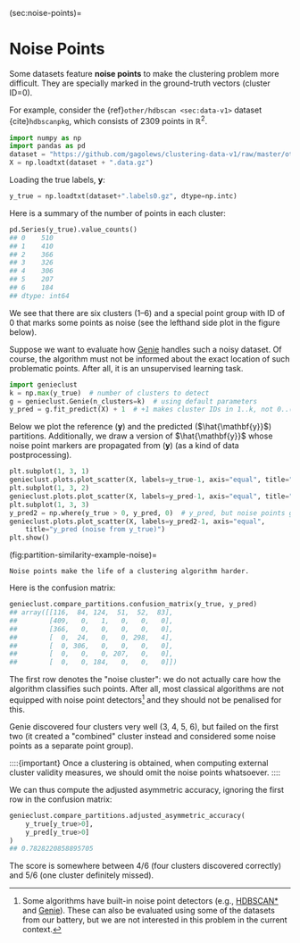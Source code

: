 



(sec:noise-points)=
# Noise Points


Some datasets feature **noise points**
to make the clustering problem more difficult.
They are specially marked in the ground-truth vectors (cluster ID=0).


For example, consider the {ref}`other/hdbscan <sec:data-v1>` dataset
{cite}`hdbscanpkg`, which consists of 2309 points in $\mathbb{R}^2$.



```python
import numpy as np
import pandas as pd
dataset = "https://github.com/gagolews/clustering-data-v1/raw/master/other/hdbscan"
X = np.loadtxt(dataset + ".data.gz")
```

Loading the true labels, $\mathbf{y}$:



```python
y_true = np.loadtxt(dataset+".labels0.gz", dtype=np.intc)
```

Here is a summary of the number of points in each cluster:



```python
pd.Series(y_true).value_counts()
## 0    510
## 1    410
## 2    366
## 3    326
## 4    306
## 5    207
## 6    184
## dtype: int64
```

We see that there are six clusters (1–6)
and a special point group with ID of 0 that marks
some points as noise (see the lefthand side plot in the figure below).



Suppose we want to evaluate how [Genie](https://genieclust.gagolewski.com)
handles such a noisy dataset. Of course, the algorithm must
not be informed about the exact location of such problematic points.
After all, it is an unsupervised learning task.



```python
import genieclust
k = np.max(y_true)  # number of clusters to detect
g = genieclust.Genie(n_clusters=k)  # using default parameters
y_pred = g.fit_predict(X) + 1  # +1 makes cluster IDs in 1..k, not 0..(k-1)
```

Below we plot the reference  ($\mathbf{y}$)
and the predicted ($\hat{\mathbf{y}}$) partitions.
Additionally, we draw a version of $\hat{\mathbf{y}}$ whose
noise point markers are propagated from  ($\mathbf{y}$)
(as a kind of data postprocessing).



```python
plt.subplot(1, 3, 1)
genieclust.plots.plot_scatter(X, labels=y_true-1, axis="equal", title="y_true")
plt.subplot(1, 3, 2)
genieclust.plots.plot_scatter(X, labels=y_pred-1, axis="equal", title="y_pred")
plt.subplot(1, 3, 3)
y_pred2 = np.where(y_true > 0, y_pred, 0)  # y_pred, but noise points get ID=0
genieclust.plots.plot_scatter(X, labels=y_pred2-1, axis="equal",
    title="y_pred (noise from y_true)")
plt.show()
```

(fig:partition-similarity-example-noise)=
```{figure} noise-points-figures/partition-similarity-example-noise-1.*
Noise points make the life of a clustering algorithm harder.
```


Here is the confusion matrix:



```python
genieclust.compare_partitions.confusion_matrix(y_true, y_pred)
## array([[116,  84, 124,  51,  52,  83],
##        [409,   0,   1,   0,   0,   0],
##        [366,   0,   0,   0,   0,   0],
##        [  0,  24,   0,   0, 298,   4],
##        [  0, 306,   0,   0,   0,   0],
##        [  0,   0,   0, 207,   0,   0],
##        [  0,   0, 184,   0,   0,   0]])
```

The first row denotes the "noise cluster": we do not actually
care how the algorithm classifies such points. After all, most classical
algorithms are not equipped with noise point detectors[^footnoisedetect]
and they should not be penalised for this.

Genie discovered four clusters very well (3, 4, 5, 6),
but failed on the first two (it created a "combined" cluster instead
and considered some noise points as a separate point group).


::::{important}
Once a clustering is obtained,
when computing external cluster validity measures,
we should omit the noise points whatsoever.
::::


We can thus compute the adjusted asymmetric accuracy,
ignoring the first row in the confusion matrix:



```python
genieclust.compare_partitions.adjusted_asymmetric_accuracy(
    y_true[y_true>0],
    y_pred[y_true>0]
)
## 0.7828220858895705
```

The score is somewhere between 4/6 (four clusters discovered correctly)
and 5/6 (one cluster definitely missed).



[^footnoisedetect]: Some algorithms have built-in noise point detectors
    (e.g., [HDBSCAN\*](https://hdbscan.readthedocs.io/en/latest/)
    and [Genie](https://genieclust.gagolewski.com)).
    These can also be evaluated using some of the datasets from our battery,
    but we are not interested in this problem in the current context.
